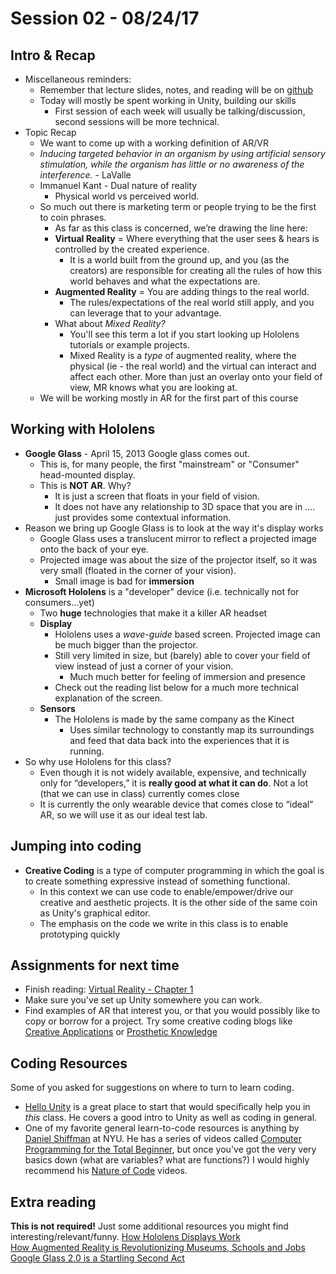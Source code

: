 # Session 02 - 08/24/17

## Intro & Recap
* Miscellaneous reminders:
    * Remember that lecture slides, notes, and reading will be on [github](https://github.com/ivaylopg/Tech421Tech3706)
    * Today will mostly be spent working in Unity, building our skills
        * First session of each week will usually be talking/discussion, second sessions will be more technical.
* Topic Recap
    * We want to come up with a working definition of AR/VR
    * _Inducing targeted behavior in an organism by using artificial sensory stimulation, while the organism has little or no awareness of the interference._ - LaValle
    * Immanuel Kant - Dual nature of reality
        * Physical world vs perceived world.
    * So much out there is marketing term or people trying to be the first to coin phrases.
        * As far as this class is concerned, we’re drawing the line here:
        * **Virtual Reality** = Where everything that the user sees & hears is controlled by the created experience. 
            * It is a world built from the ground up, and you (as the creators) are responsible for creating all the rules of how this world behaves and what the expectations are.
        * **Augmented Reality** = You are adding things to the real world. 
            * The rules/expectations of the real world still apply, and you can leverage that to your advantage.
        * What about _Mixed Reality?_ 
            * You'll see this term a lot if you start looking up Hololens tutorials or example projects.
            * Mixed Reality is a *type* of augmented reality, where the physical (ie - the real world) and the virtual can interact and affect each other.  More than just an overlay onto your field of view, MR knows what you are looking at.
    * We will be working mostly in AR for the first part of this course

## Working with Hololens
* **Google Glass** - April 15, 2013 Google glass comes out. 
    * This is, for many people, the first "mainstream" or "Consumer" head-mounted display. 
    * This is **NOT AR**. Why?
        * It is just a screen that floats in your field of vision. 
        * It does not have any relationship to 3D space that you are in …. just provides some contextual information.
* Reason we bring up Google Glass is to look at the way it's display works
    * Google Glass uses a translucent mirror to reflect a projected image onto the back of your eye.
    * Projected image was about the size of the projector itself, so it was very small (floated in the corner of your vision).
        * Small image is bad for **immersion**
* **Microsoft Hololens** is a "developer" device (i.e. technically not for consumers...yet)
    * Two **huge** technologies that make it a killer AR headset
    * **Display**
        * Hololens uses a _wave-guide_ based screen. Projected image can be much bigger than the projector.
        * Still very limited in size, but (barely) able to cover your field of view instead of just a corner of your vision.
            * Much much better for feeling of immersion and presence
        * Check out the reading list below for a much more technical explanation of the screen.
    * **Sensors**
        * The Hololens is made by the same company as the Kinect
            * Uses similar technology to constantly map its surroundings and feed that data back into the experiences that it is running.
* So why use Hololens for this class?
    * Even though it is not widely available, expensive, and technically only for “developers,” it is **really good at what it can do**. Not a lot (that we can use in class) currently comes close
    * It is currently the only wearable device that comes close to “ideal” AR, so we will use it as our ideal test lab.

## Jumping into coding
* **Creative Coding** is a type of computer programming in which the goal is to create something expressive instead of something functional.
    * In this context we can use code to enable/empower/drive our creative and aesthetic projects. It is the other side of the same coin as Unity's graphical editor.
    * The emphasis on the code we write in this class is to enable prototyping quickly

## Assignments for next time
* Finish reading: [Virtual Reality - Chapter 1](http://vr.cs.uiuc.edu/)
* Make sure you've set up Unity somewhere you can work.
* Find examples of AR that interest you, or that you would possibly like to copy or borrow for a project. Try some creative coding blogs like [Creative Applications](http://www.creativeapplications.net) or [Prosthetic Knowledge](http://prostheticknowledge.tumblr.com/)

## Coding Resources
Some of you asked for suggestions on where to turn to learn coding.
* [Hello Unity](https://www.youtube.com/watch?v=7bPQ9L0hvXM&list=PL64OnOdZ_3NGD4qvRucx7BpKUZ-IqGc0Q) is a great place to start that would specifically help you in _this_ class. He covers a good intro to Unity as well as coding in general.
* One of my favorite general learn-to-code resources is anything by [Daniel Shiffman](https://vimeo.com/shiffman/collections) at NYU. He has a series of videos called [Computer Programming for the Total Beginner](https://vimeo.com/channels/introcompmedia), but once you've got the very very basics down (what are variables? what are functions?) I would highly recommend his [Nature of Code](https://vimeo.com/channels/natureofcode) videos.

## Extra reading
**This is not required!** Just some additional resources you might find interesting/relevant/funny.
[How Hololens Displays Work](http://www.imaginativeuniversal.com/blog/2015/10/18/how-hololens-displays-work/)    
[How Augmented Reality is Revolutionizing Museums, Schools and Jobs](https://blog.prototypr.io/how-augmented-reality-is-revolutionizing-museums-schools-and-jobs-2efe17be0312)    
[Google Glass 2.0 is a Startling Second Act](https://www.wired.com/story/google-glass-2-is-here/)    
